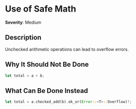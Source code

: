# Use of Safe Math

**Severity**: Medium

## Description
Unchecked arithmetic operations can lead to overflow errors.

## Why It Should Not Be Done


```rust
let total = a + b;
```



## What Can Be Done Instead



```rust
let total = a.checked_add(b).ok_or(Error::<T>::Overflow)?;
```


